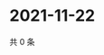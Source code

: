 # 2021-11-22

共 0 条

<!-- BEGIN WEIBO -->
<!-- 最后更新时间 Mon Nov 22 2021 11:14:54 GMT+0800 (China Standard Time) -->

<!-- END WEIBO -->
